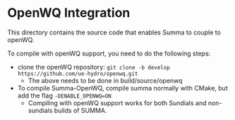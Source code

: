 # OpenWQ Integration

This directory contains the source code that enables Summa to couple to openWQ.

To compile with openWQ support, you need to do the following steps:
  - clone the openWQ repository: `git clone -b develop https://github.com/ue-hydro/openwq.git`
    - The above needs to be done in build/source/openwq
  - To compile Summa-OpenWQ, compile summa normally with CMake, but add the flag `-DENABLE_OPENWQ=ON`
    - Compiling with openWQ support works for both Sundials and non-sundials builds of SUMMA. 